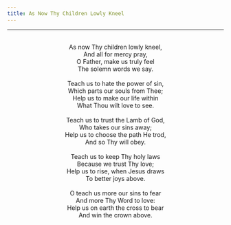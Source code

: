 ```yaml
---
title: As Now Thy Children Lowly Kneel
---
```


---
<center>
<br/>
As now Thy children lowly kneel,<br/>
And all for mercy pray,<br/>
O Father, make us truly feel<br/>
The solemn words we say.<br/>
<br/>
Teach us to hate the power of sin,<br/>
Which parts our souls from Thee;<br/>
Help us to make our life within<br/>
What Thou wilt love to see.<br/>
<br/>
Teach us to trust the Lamb of God,<br/>
Who takes our sins away;<br/>
Help us to choose the path He trod,<br/>
And so Thy will obey.<br/>
<br/>
Teach us to keep Thy holy laws<br/>
Because we trust Thy love;<br/>
Help us to rise, when Jesus draws<br/>
To better joys above.<br/>
<br/>
O teach us more our sins to fear<br/>
And more Thy Word to love:<br/>
Help us on earth the cross to bear<br/>
And win the crown above.<br/>

</center>